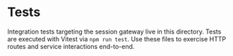 # Tests

Integration tests targeting the session gateway live in this directory. Tests are executed with Vitest via `npm run test`. Use these files to exercise HTTP routes and service interactions end-to-end.
